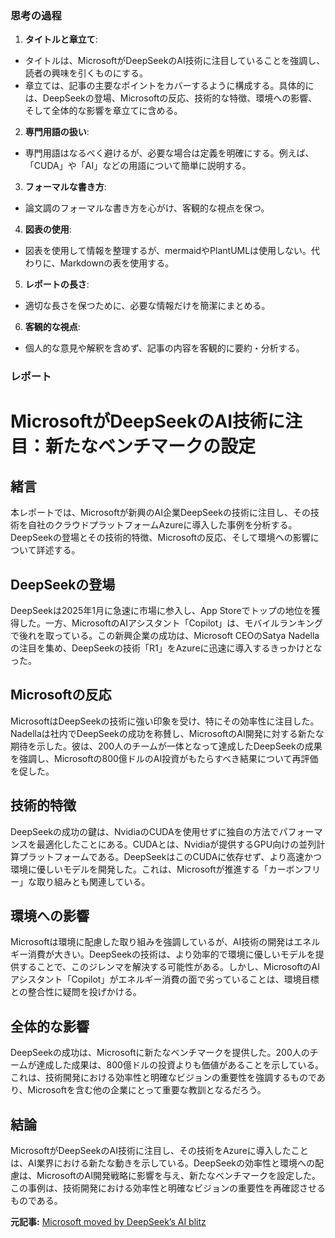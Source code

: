### 思考の過程

1. **タイトルと章立て**:
 - タイトルは、MicrosoftがDeepSeekのAI技術に注目していることを強調し、読者の興味を引くものにする。
 - 章立ては、記事の主要なポイントをカバーするように構成する。具体的には、DeepSeekの登場、Microsoftの反応、技術的な特徴、環境への影響、そして全体的な影響を章立てに含める。

2. **専門用語の扱い**:
 - 専門用語はなるべく避けるが、必要な場合は定義を明確にする。例えば、「CUDA」や「AI」などの用語について簡単に説明する。

3. **フォーマルな書き方**:
 - 論文調のフォーマルな書き方を心がけ、客観的な視点を保つ。

4. **図表の使用**:
 - 図表を使用して情報を整理するが、mermaidやPlantUMLは使用しない。代わりに、Markdownの表を使用する。

5. **レポートの長さ**:
 - 適切な長さを保つために、必要な情報だけを簡潔にまとめる。

6. **客観的な視点**:
 - 個人的な意見や解釈を含めず、記事の内容を客観的に要約・分析する。

### レポート

# MicrosoftがDeepSeekのAI技術に注目：新たなベンチマークの設定

## 緒言

本レポートでは、Microsoftが新興のAI企業DeepSeekの技術に注目し、その技術を自社のクラウドプラットフォームAzureに導入した事例を分析する。DeepSeekの登場とその技術的特徴、Microsoftの反応、そして環境への影響について詳述する。

## DeepSeekの登場

DeepSeekは2025年1月に急速に市場に参入し、App Storeでトップの地位を獲得した。一方、MicrosoftのAIアシスタント「Copilot」は、モバイルランキングで後れを取っている。この新興企業の成功は、Microsoft CEOのSatya Nadellaの注目を集め、DeepSeekの技術「R1」をAzureに迅速に導入するきっかけとなった。

## Microsoftの反応

MicrosoftはDeepSeekの技術に強い印象を受け、特にその効率性に注目した。Nadellaは社内でDeepSeekの成功を称賛し、MicrosoftのAI開発に対する新たな期待を示した。彼は、200人のチームが一体となって達成したDeepSeekの成果を強調し、Microsoftの800億ドルのAI投資がもたらすべき結果について再評価を促した。

## 技術的特徴

DeepSeekの成功の鍵は、NvidiaのCUDAを使用せずに独自の方法でパフォーマンスを最適化したことにある。CUDAとは、Nvidiaが提供するGPU向けの並列計算プラットフォームである。DeepSeekはこのCUDAに依存せず、より高速かつ環境に優しいモデルを開発した。これは、Microsoftが推進する「カーボンフリー」な取り組みとも関連している。

## 環境への影響

Microsoftは環境に配慮した取り組みを強調しているが、AI技術の開発はエネルギー消費が大きい。DeepSeekの技術は、より効率的で環境に優しいモデルを提供することで、このジレンマを解決する可能性がある。しかし、MicrosoftのAIアシスタント「Copilot」がエネルギー消費の面で劣っていることは、環境目標との整合性に疑問を投げかける。

## 全体的な影響

DeepSeekの成功は、Microsoftに新たなベンチマークを提供した。200人のチームが達成した成果は、800億ドルの投資よりも価値があることを示している。これは、技術開発における効率性と明確なビジョンの重要性を強調するものであり、Microsoftを含む他の企業にとって重要な教訓となるだろう。

## 結論

MicrosoftがDeepSeekのAI技術に注目し、その技術をAzureに導入したことは、AI業界における新たな動きを示している。DeepSeekの効率性と環境への配慮は、MicrosoftのAI開発戦略に影響を与え、新たなベンチマークを設定した。この事例は、技術開発における効率性と明確なビジョンの重要性を再確認させるものである。

**元記事:** [Microsoft moved by DeepSeek’s AI blitz](https://www.fudzilla.com/news/ai/60773-microsoft-moved-by-deepseek-s-ai-blitz)
